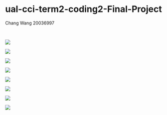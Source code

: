 # ual-cci-term2-coding2-Final-Project
Chang Wang 20036997

<br />

![](https://static.wixstatic.com/media/27541e_32dc4ab18e3041a283a02cf9236a389a~mv2.jpg/v1/fill/w_1480,h_833,al_c,q_90,usm_0.66_1.00_0.01/27541e_32dc4ab18e3041a283a02cf9236a389a~mv2.webp)

![](https://static.wixstatic.com/media/27541e_cdc8cce113b34bea9f9da5e266d525b1~mv2.jpg/v1/fill/w_1480,h_833,al_c,q_90,usm_0.66_1.00_0.01/27541e_cdc8cce113b34bea9f9da5e266d525b1~mv2.webp)

![](https://static.wixstatic.com/media/27541e_f1d4e0060c784c66aeb9ea228dd140d8~mv2.jpg/v1/fill/w_1480,h_833,al_c,q_90,usm_0.66_1.00_0.01/27541e_f1d4e0060c784c66aeb9ea228dd140d8~mv2.webp)

![](https://static.wixstatic.com/media/27541e_f2e7770fa9ba43bfa328300eac7db4a1~mv2.jpg/v1/fill/w_1480,h_833,al_c,q_90,usm_0.66_1.00_0.01/27541e_f2e7770fa9ba43bfa328300eac7db4a1~mv2.webp)

![](https://static.wixstatic.com/media/27541e_070db53caf22423a904c49e558fc330a~mv2.jpg/v1/fill/w_1480,h_833,al_c,q_90,usm_0.66_1.00_0.01/27541e_070db53caf22423a904c49e558fc330a~mv2.webp)

![](https://static.wixstatic.com/media/27541e_d3198ba548984905b175afa75477dd24~mv2.jpg/v1/fill/w_1480,h_833,al_c,q_90,usm_0.66_1.00_0.01/27541e_d3198ba548984905b175afa75477dd24~mv2.webp)

![](https://media.giphy.com/media/YK3F308P0beEEqwWXS/giphy.gif)

![](https://static.wixstatic.com/media/27541e_5dc2052b2221460f9ecb9a2bcca8b270~mv2.jpg/v1/fill/w_1480,h_833,al_c,q_90,usm_0.66_1.00_0.01/27541e_5dc2052b2221460f9ecb9a2bcca8b270~mv2.webp)

